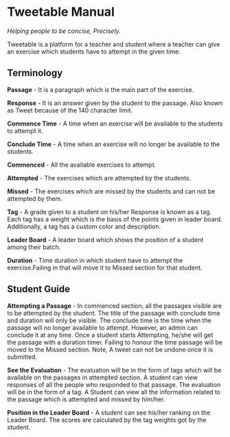 # Tweetable Manual

*Helping people to be concise, Precisely.*

Tweetable is a platform for a teacher and student where a teacher can give an exercise which students have to attempt in the given time.

## Terminology

**Passage** - It is a paragraph which is the main part of the exercise.

**Response** - It is an answer given by the student to the passage. Also known as Tweet because of the 140 character limit.

**Commence Time** - A time when an exercise will be available to the students to attempt it.

**Conclude Time** - A time when an exercise will no longer be available to the students.

**Commenced** - All the available exercises to attempt.

**Attempted** - The exercises which are attempted by the students.

**Missed** - The exercises which are missed by the students and can not be attempted by them.

**Tag** - A grade given to a student on his/her Response is known as a tag. Each tag has a weight which is the basis of the points given in leader board. Additionally, a tag has a custom color and description.

**Leader Board** - A leader board which shows the position of a student among their batch.

**Duration** - Time duration in which student have to attempt the exercise.Failing in that will move it to Missed section for that student.

## Student Guide

**Attempting a Passage** - In commenced section, all the passages visible are to be attempted by the student. The title of the passage with conclude time and duration will only be visible. The conclude time is the time when the passage will no longer available to attempt. However, an admin can conclude it at any time. Once a student starts Attempting, he/she will get the passage with a duration timer. Failing to honour the time passage will be moved to the Missed section. Note, A tweet can not be undone once it is submitted.

**See the Evaluation** - The evaluation will be in the form of tags which will be available on the passages in attempted section. A student can view responses of all the people who responded to that passage. The evaluation will be in the form of a tag.
A Student can view all the information related to the passage which is attempted and missed by him/her.

**Position in the Leader Board** - A student can see his/her ranking on the Leader Board. The scores are calculated by the tag weights got by the student.
